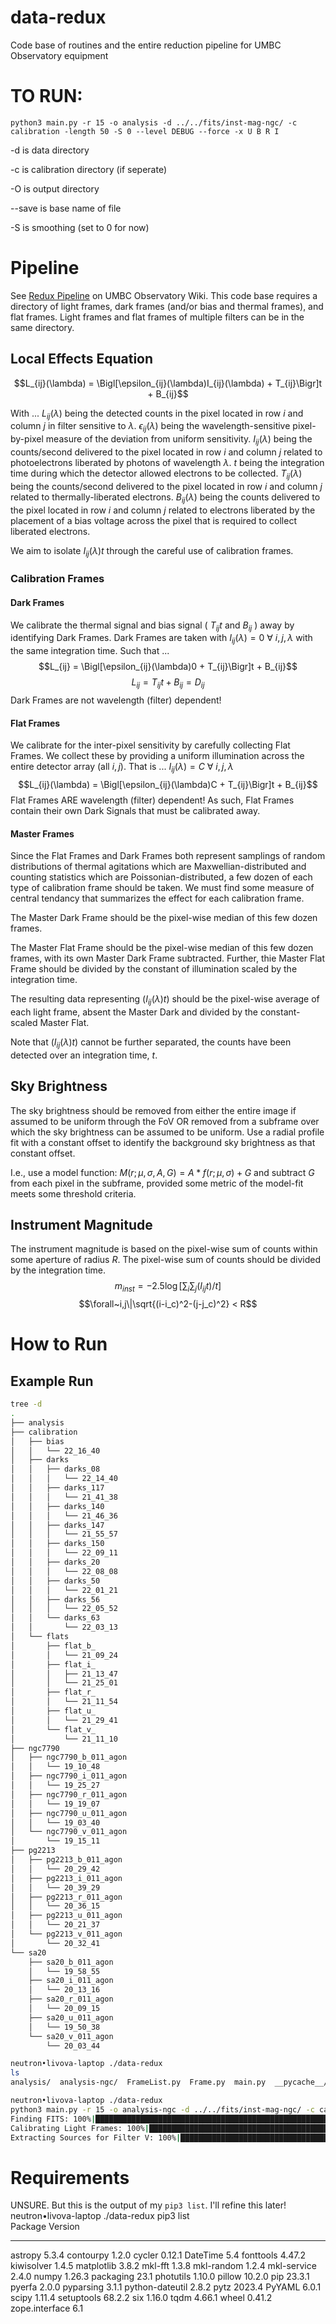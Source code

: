 # data-redux
Code base of routines and the entire reduction pipeline for UMBC Observatory equipment

# TO RUN:
`python3 main.py -r 15 -o analysis -d ../../fits/inst-mag-ngc/ -c calibration -length 50 -S 0 --level DEBUG --force -x U B R I`


-d is data directory

-c is calibration directory (if seperate)

-O is output directory

--save is base name of file

-S is smoothing (set to 0 for now)

# Pipeline
See [Redux Pipeline](https://obs-web.rs.umbc.edu/doku.php?id=wiki:astronomy:observational_astronomy:data_reduction_telescope) on UMBC Observatory Wiki.
This code base requires a directory of light frames, dark frames (and/or bias and thermal frames), and flat frames. Light frames and flat frames of multiple filters can be in the same directory.

## Local Effects Equation
$$L_{ij}(\lambda) = \Bigl[\epsilon_{ij}(\lambda)I_{ij}(\lambda) + T_{ij}\Bigr]t + B_{ij}$$

With ... 
$L_{ij}(\lambda)$ being the detected counts in the pixel located in row $i$ and column $j$ in filter sensitive to $\lambda$.
$\epsilon_{ij}(\lambda)$ being the wavelength-sensitive pixel-by-pixel measure of the deviation from uniform sensitivity.
$I_{ij}(\lambda)$ being the counts/second delivered to the pixel located in row $i$ and column $j$ related to photoelectrons liberated by photons of wavelength $\lambda$.
$t$ being the integration time during which the detector allowed electrons to be collected.
$T_{ij}(\lambda)$ being the counts/second delivered to the pixel located in row $i$ and column $j$ related to thermally-liberated electrons.
$B_{ij}(\lambda)$ being the counts delivered to the pixel located in row $i$ and column $j$ related to electrons liberated by the placement of a bias voltage across the pixel that is required to collect liberated electrons.

We aim to isolate $I_{ij}(\lambda)t$ through the careful use of calibration frames.

### Calibration Frames
#### Dark Frames
We calibrate the thermal signal and bias signal ( $T_{ij}t$ and $B_{ij}$ ) away by identifying Dark Frames.
Dark Frames are taken with $I_{ij}(\lambda)=0~\forall~i,j,\lambda$ with the same integration time. Such that ...
$$L_{ij} = \Bigl[\epsilon_{ij}(\lambda)0 + T_{ij}\Bigr]t + B_{ij}$$
$$L_{ij} = T_{ij}t + B_{ij} = D_{ij}$$
Dark Frames are not wavelength (filter) dependent!

#### Flat Frames
We calibrate for the inter-pixel sensitivity by carefully collecting Flat Frames.
We collect these by providing a uniform illumination across the entire detector array (all $i,j$).
That is ... $I_{ij}(\lambda)=C~\forall~i,j,\lambda$
$$L_{ij}(\lambda) = \Bigl[\epsilon_{ij}(\lambda)C + T_{ij}\Bigr]t + B_{ij}$$
Flat Frames ARE wavelength (filter) dependent!
As such, Flat Frames contain their own Dark Signals that must be calibrated away.

#### Master Frames
Since the Flat Frames and Dark Frames both represent samplings of random distributions of thermal agitations which are Maxwellian-distributed and counting statistics which are Poissonian-distributed, 
a few dozen of each type of calibration frame should be taken. We must find some measure of central tendancy that summarizes the effect for each calibration frame.

The Master Dark Frame should be the pixel-wise median of this few dozen frames.

The Master Flat Frame should be the pixel-wise median of this few dozen frames, with its own Master Dark Frame subtracted. Further, thie Master Flat Frame should be divided by the constant of illumination scaled by the integration time.

The resulting data representing $(I_{ij}(\lambda)t)$ should be the pixel-wise average of each light frame, absent the Master Dark and divided by the constant-scaled Master Flat.

Note that $(I_{ij}(\lambda)t)$ cannot be further separated, the counts have been detected over an integration time, $t$.

## Sky Brightness
The sky brightness should be removed from either the entire image if assumed to be uniform through the FoV OR removed from a subframe over which the sky brightness can be assumed to be uniform.
Use a radial profile fit with a constant offset to identify the background sky brightness as that constant offset.

I.e., use a model function: $M(r;\mu,\sigma,A,G) = A*f(r;\mu,\sigma) + G$ and subtract $G$ from each pixel in the subframe, provided some metric of the model-fit meets some threshold criteria.

## Instrument Magnitude
The instrument magnitude is based on the pixel-wise sum of counts within some aperture of radius $R$. The pixel-wise sum of counts should be divided by the integration time.
$$m_{inst} = -2.5\log{\Biggl[\sum_i\sum_j (I_{ij}t)/t\Biggr]}$$
$$\forall~i,j\|\sqrt{(i-i_c)^2-(j-j_c)^2} < R$$

# How to Run


## Example Run
```bash
tree -d
.
├── analysis
├── calibration
│   ├── bias
│   │   └── 22_16_40
│   ├── darks
│   │   ├── darks_08
│   │   │   └── 22_14_40
│   │   ├── darks_117
│   │   │   └── 21_41_38
│   │   ├── darks_140
│   │   │   └── 21_46_36
│   │   ├── darks_147
│   │   │   └── 21_55_57
│   │   ├── darks_150
│   │   │   └── 22_09_11
│   │   ├── darks_20
│   │   │   └── 22_08_08
│   │   ├── darks_50
│   │   │   └── 22_01_21
│   │   ├── darks_56
│   │   │   └── 22_05_52
│   │   └── darks_63
│   │       └── 22_03_13
│   └── flats
│       ├── flat_b_
│       │   └── 21_09_24
│       ├── flat_i_
│       │   ├── 21_13_47
│       │   └── 21_25_01
│       ├── flat_r_
│       │   └── 21_11_54
│       ├── flat_u_
│       │   └── 21_29_41
│       └── flat_v_
│           └── 21_11_10
├── ngc7790
│   ├── ngc7790_b_011_agon
│   │   └── 19_10_48
│   ├── ngc7790_i_011_agon
│   │   └── 19_25_27
│   ├── ngc7790_r_011_agon
│   │   └── 19_19_07
│   ├── ngc7790_u_011_agon
│   │   └── 19_03_40
│   └── ngc7790_v_011_agon
│       └── 19_15_11
├── pg2213
│   ├── pg2213_b_011_agon
│   │   └── 20_29_42
│   ├── pg2213_i_011_agon
│   │   └── 20_39_29
│   ├── pg2213_r_011_agon
│   │   └── 20_36_15
│   ├── pg2213_u_011_agon
│   │   └── 20_21_37
│   └── pg2213_v_011_agon
│       └── 20_32_41
└── sa20
    ├── sa20_b_011_agon
    │   └── 19_58_55
    ├── sa20_i_011_agon
    │   └── 20_13_16
    ├── sa20_r_011_agon
    │   └── 20_09_15
    ├── sa20_u_011_agon
    │   └── 19_50_38
    └── sa20_v_011_agon
        └── 20_03_44

neutron•livova-laptop ./data-redux
ls                                                                  
analysis/  analysis-ngc/  FrameList.py  Frame.py  main.py  __pycache__/  README.md  redux_functions.py

neutron•livova-laptop ./data-redux
python3 main.py -r 15 -o analysis-ngc -d ../../fits/inst-mag-ngc/ -c calibration -length 50 -S 0 --level DEBUG --force -x U B R I
Finding FITS: 100%|█████████████████████████████████████████████████████████████████████████| 411/411 [00:23<00:00, 17.83it/s]
Calibrating Light Frames: 100%|█████████████████████████████████████████████████████████████████| 1/1 [00:04<00:00,  4.15s/it]
Extracting Sources for Filter V: 100%|████████████████████████████████████████████████████████| 10/10 [00:02<00:00,  4.21it/s]
```


# Requirements
UNSURE. But this is the output of my `pip3 list`. I'll refine this later!
neutron•livova-laptop ./data-redux
pip3 list                                                                                                   
Package         Version
--------------- -------
astropy         5.3.4
contourpy       1.2.0
cycler          0.12.1
DateTime        5.4
fonttools       4.47.2
kiwisolver      1.4.5
matplotlib      3.8.2
mkl-fft         1.3.8
mkl-random      1.2.4
mkl-service     2.4.0
numpy           1.26.3
packaging       23.1
photutils       1.10.0
pillow          10.2.0
pip             23.3.1
pyerfa          2.0.0
pyparsing       3.1.1
python-dateutil 2.8.2
pytz            2023.4
PyYAML          6.0.1
scipy           1.11.4
setuptools      68.2.2
six             1.16.0
tqdm            4.66.1
wheel           0.41.2
zope.interface  6.1
